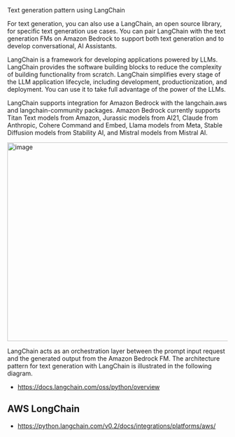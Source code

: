 Text generation pattern using LangChain

For text generation, you can also use a LangChain, an open source library, for specific text generation use cases. You can pair LangChain with the text generation FMs on Amazon Bedrock to support both text generation and to develop conversational, AI Assistants.

LangChain is a framework for developing applications powered by LLMs. LangChain provides the software building blocks to reduce the complexity of building functionality from scratch. LangChain simplifies every stage of the LLM application lifecycle, including development, productionization, and deployment. You can use it to take full advantage of the power of the LLMs.

LangChain supports integration for Amazon Bedrock with the langchain.aws and langchain-community packages.  Amazon Bedrock currently supports Titan Text models from Amazon, Jurassic models from AI21, Claude from Anthropic, Cohere Command and Embed, Llama models from Meta, Stable Diffusion models from Stability AI, and Mistral models from Mistral AI.


<img width="1014" height="454" alt="image" src="https://github.com/user-attachments/assets/26724062-34e3-4b3c-b7a4-96f23356250b" />


LangChain acts as an orchestration layer between the prompt input request and the generated output from the Amazon Bedrock FM. The architecture pattern for text generation with LangChain is illustrated in the following diagram. 

- https://docs.langchain.com/oss/python/overview
## AWS LongChain
- https://python.langchain.com/v0.2/docs/integrations/platforms/aws/
